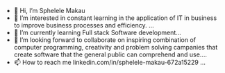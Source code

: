 - 👋 Hi, I’m Sphelele Makau
- 👀 I’m interested in constant learning in the application of IT in business to improve business processes and efficiency. ...
- 🌱 I’m currently learning Full stack Software development...
- 💞️ I’m looking forward to collaborate on inspiring combination of computer programming, creativity and problem solving campanies that create software that the general public can comprehend and use....
- 📫 How to reach me 
linkedin.com/in/sphelele-makau-672a15229 ...

<!---
smakau021/smakau021 is a ✨ special ✨ repository because its `README.md` (this file) appears on your GitHub profile.
You can click the Preview link to take a look at your changes.
--->
